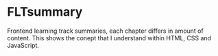 # FLTsummary
Frontend learning track summaries, each chapter differs in amount of content. This shows the conept that I understand within HTML, CSS and JavaScript.